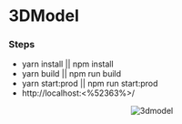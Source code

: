 # 3DModel

### Steps

- yarn install || npm install
- yarn build || npm run build
- yarn start:prod || npm run start:prod
- http://localhost:<%52363%>/

<div align="center"><img src="https://i.imgur.com/4g0L5wT.png" alt="3dmodel" align="center" /></div>
